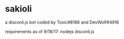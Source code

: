 # sakioli
a discord.js bot coded by Toxic#8166 and DevWolf#4916


requirements as of 9/18/17:
nodejs
discord.js

